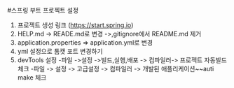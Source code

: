 #스프링 부트 프로젝트 설정
1. 프로젝트 생성 링크 (https://start.spring.io)
2. HELP.md -> READE.md로 변경 ->,gitignore에서 README.md 제거
3. application.properties => application.yml로 변경
4. yml 설정으로 톰캣 포트 변경하기
5. devTools 설정
-파일 ->설정 ->빌드,실행,배포 -> 컴파일러-> 프로젝트 자동빌드 체크
-파일 -> 설정 -> 고급설정 -> 컴파일러 -> 개발된 애플리케이션~~auti make 체크